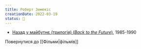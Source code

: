 ```yaml
---
title: Роберт Земекіс
creationDate: 2022-03-19
status: 🌱
---
```

- [Назад у майбутнє (трилогія) (_Back to the Future_)](https://uk.m.wikipedia.org/wiki/%D0%9D%D0%B0%D0%B7%D0%B0%D0%B4_%D1%83_%D0%BC%D0%B0%D0%B9%D0%B1%D1%83%D1%82%D0%BD%D1%94_(%D1%82%D1%80%D0%B8%D0%BB%D0%BE%D0%B3%D1%96%D1%8F)), 1985-1990

Повернутися до [[Фільми|фільмів]]
